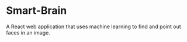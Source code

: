 # Smart-Brain
A React web application that uses machine learning to find and point out faces in an image. 
